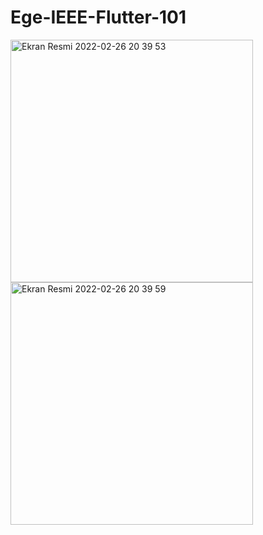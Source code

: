 # Ege-IEEE-Flutter-101
 

<img width="388" alt="Ekran Resmi 2022-02-26 20 39 53" src="https://user-images.githubusercontent.com/13748518/155858402-8b05570e-a990-48c5-a85a-22dd576c5de0.png">      <img width="388" alt="Ekran Resmi 2022-02-26 20 39 59" src="https://user-images.githubusercontent.com/13748518/155858404-1317eba7-b9c3-4b5f-a0f5-f5685a736df3.png">
